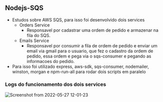 ## Nodejs-SQS

- Estudos sobre AWS SQS, para isso foi desenvolvido dois services
  - Orders Service
    - Responsavel por cadastrar uma ordem de pedido e armazenar na  fila do SQS.
  - Emails Service
    - Responsavel por consumir a fila de ordem de pedido e enviar um email via gmail para o usuario, que fez o cadastro da ordem de pedido, essa ordem e pega via o sqs-consumer e pegando as informacoes do pedido.
- Para isso foi utilizado express, aws-sdk, sqs-consumer, nodemailer, winston, morgan e npm-run-all para rodar dois scripts em paralelo

### Logs do funcionamento dos dois services

![Screenshot from 2022-05-27 12-01-23](https://user-images.githubusercontent.com/28688721/170726061-332f663d-d231-431a-b575-a684de882e09.png)
